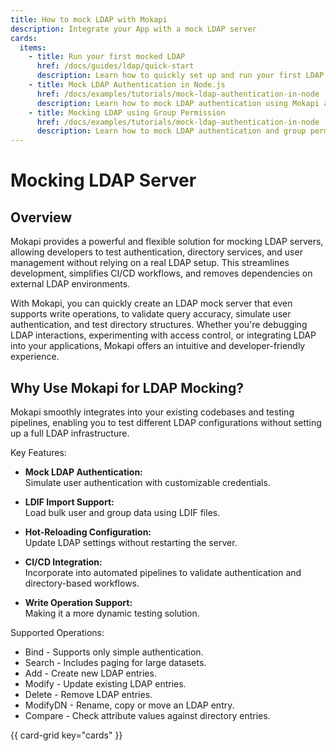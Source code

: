 ```yaml
---
title: How to mock LDAP with Mokapi
description: Integrate your App with a mock LDAP server
cards:
  items:
    - title: Run your first mocked LDAP
      href: /docs/guides/ldap/quick-start
      description: Learn how to quickly set up and run your first LDAP mock and use ldapsearch tool
    - title: Mock LDAP Authentication in Node.js
      href: /docs/examples/tutorials/mock-ldap-authentication-in-node
      description: Learn how to mock LDAP authentication using Mokapi and a Node.js backend. Step-by-step guide with code examples for testing LDAP login without a real server!
    - title: Mocking LDAP using Group Permission
      href: /docs/examples/tutorials/mock-ldap-authentication-in-node
      description: Learn how to mock LDAP authentication and group permission using a Node.js backend.
---
```


# Mocking LDAP Server

## Overview

Mokapi provides a powerful and flexible solution for mocking LDAP servers, allowing developers to test authentication, 
directory services, and user management without relying on a real LDAP setup. This streamlines development, simplifies 
CI/CD workflows, and removes dependencies on external LDAP environments.

With Mokapi, you can quickly create an LDAP mock server that even supports write operations, to validate query accuracy, 
simulate user authentication, and test directory structures. Whether you're debugging LDAP interactions, experimenting 
with access control, or integrating LDAP into your applications, Mokapi offers an intuitive and developer-friendly 
experience.

## Why Use Mokapi for LDAP Mocking?

Mokapi smoothly integrates into your existing codebases and testing pipelines, enabling you to test different LDAP 
configurations without setting up a full LDAP infrastructure.

Key Features:

- <p><strong>Mock LDAP Authentication:</strong><br /> Simulate user authentication with customizable credentials.</p>
- <p><strong>LDIF Import Support:</strong><br /> Load bulk user and group data using LDIF files.</p>
- <p><strong>Hot-Reloading Configuration:</strong><br /> Update LDAP settings without restarting the server.</p>
- <p><strong>CI/CD Integration:</strong><br /> Incorporate into automated pipelines to validate authentication and directory-based workflows.</p>
- <p><strong>Write Operation Support:</strong><br />Making it a more dynamic testing solution.</p>

Supported Operations:

- Bind - Supports only simple authentication.
- Search - Includes paging for large datasets.
- Add - Create new LDAP entries.
- Modify - Update existing LDAP entries.
- Delete - Remove LDAP entries.
- ModifyDN - Rename, copy or move an LDAP entry.
- Compare - Check attribute values against directory entries.

{{ card-grid key="cards" }}